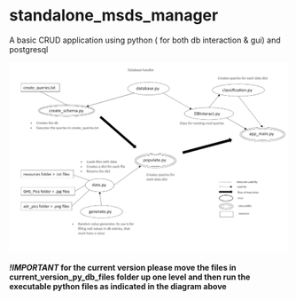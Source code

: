 # standalone_msds_manager
A basic CRUD application using python ( for both db interaction &amp; gui) and postgresql

![flowchart](/doc/msds_project_flow.png)
<br><br>
**_!IMPORTANT_ for the current version please move the files in current_version_py_db_files folder up one level and then run the executable python files as indicated in the diagram above**
